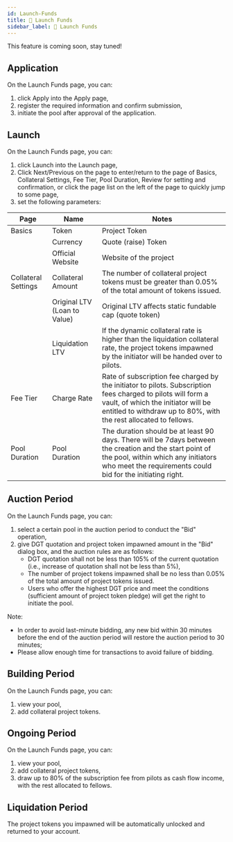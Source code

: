 ```yaml
---
id: Launch-Funds
title: 🚀 Launch Funds
sidebar_label: 🚀 Launch Funds
---
```


This feature is coming soon, stay tuned!

## Application
On the Launch Funds page, you can:

1. click Apply into the Apply page,
1. register the required information and confirm submission,
1. initiate the pool after approval of the application.
## Launch
On the Launch Funds page, you can:

1. click Launch into the Launch page,
1. Click Next/Previous on the page to enter/return to the page of Basics, Collateral Settings, Fee Tier, Pool Duration, Review for setting and confirmation, or click the page list on the left of the page to quickly jump to some page,
1. set the following parameters:

| Page | Name | Notes |
| --- | --- | --- |
| Basics | Token | Project Token |
|  | Currency | Quote (raise) Token |
|  | Official Website | Website of the project |
| Collateral Settings | Collateral Amount | The number of collateral project tokens must be greater than 0.05% of the total amount of tokens issued. |
|  | Original LTV (Loan to Value) | Original LTV affects static fundable cap (quote token) |
|  | Liquidation LTV | If the dynamic collateral rate is higher than the liquidation collateral rate, the project tokens impawned by the initiator will be handed over to pilots. |
| Fee Tier | Charge Rate | Rate of subscription fee charged by the initiator to pilots. Subscription fees charged to pilots will form a vault, of which the initiator will be entitled to withdraw up to 80%, with the rest allocated to fellows. |
| Pool Duration | Pool Duration | The duration should be at least 90 days. There will be 7days between the creation and the start point of the pool, within which any initiators who meet the requirements could bid for the initiating right. |

## Auction Period
On the Launch Funds page, you can:

1. select a certain pool in the auction period to conduct the "Bid" operation,
1. give DGT quotation and project token impawned amount in the "Bid" dialog box, and the auction rules are as follows:
   - DGT quotation shall not be less than 105% of the current quotation (i.e., increase of quotation shall not be less than 5%),
   - The number of project tokens impawned shall be no less than 0.05% of the total amount of project tokens issued.
   - Users who offer the highest DGT price and meet the conditions (sufficient amount of project token pledge) will get the right to initiate the pool.

Note:

- In order to avoid last-minute bidding, any new bid within 30 minutes before the end of the auction period will restore the auction period to 30 minutes;
- Please allow enough time for transactions to avoid failure of bidding.
## Building Period
On the Launch Funds page, you can:

1. view your pool,
1. add collateral project tokens.
## Ongoing Period
On the Launch Funds page, you can:

1. view your pool,
1. add collateral project tokens,
1. draw up to 80% of the subscription fee from pilots as cash flow income, with the rest allocated to fellows.
## Liquidation Period
The project tokens you impawned will be automatically unlocked and returned to your account.
